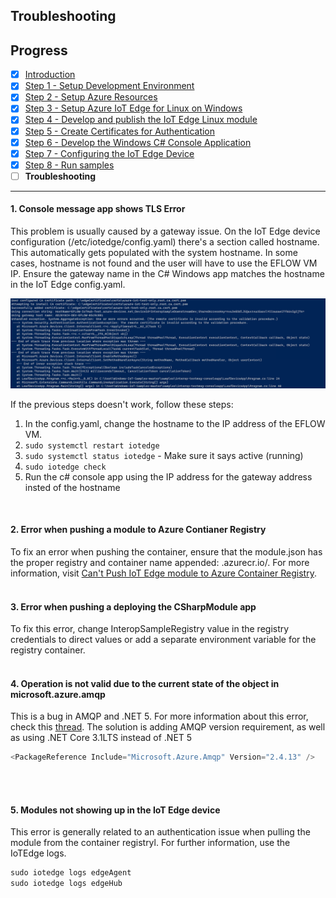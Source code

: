 ## Troubleshooting

## Progress

- [x] [Introduction](../README.md)  
- [x] [Step 1 - Setup Development Environment](./Setup%20DevVM.MD)   
- [x] [Step 2 - Setup Azure Resources](./Setup%20Azure%20Resources.MD)  
- [x] [Step 3 - Setup Azure IoT Edge for Linux on Windows](./Setup%20Azure%20IoT%20Edge%20for%20Linux%20on%20Windows.MD)
- [x] [Step 4 - Develop and publish the IoT Edge Linux module](./Develop%20and%20publish%20the%20IoT%20edge%20Linux%20module.MD)  
- [x] [Step 5 - Create Certificates for Authentication](./Create%20Certificates%20for%20Authentication.MD)  
- [x] [Step 6 - Develop the Windows C# Console Application](./Develop%20the%20Windows%20C%23%20Console%20Application.MD)  
- [x] [Step 7 - Configuring the IoT Edge Device](./Configuring%20the%20IoT%20Edge%20Device.MD)  
- [x] [Step 8 - Run samples](./Run%20samples.MD) 
- [ ] **Troubleshooting**
---


#### 1. Console message app shows TLS Error ####
This problem is usually caused by a gateway issue. On the IoT Edge device configuration (/etc/iotedge/config.yaml) there's a section called hostname. This automatically gets populated with the system hostname. In some cases, hostname is not found and the user will have to use the EFLOW VM IP. Ensure the gateway name in the C# Windows app matches the hostname in the IoT Edge config.yaml. 

![TLS Error](./Images/TLS_Error.png)

If the previous steps doesn't work, follow these steps:
1. In the config.yaml, change the hostname to the IP address of the EFLOW VM. 
2. `sudo systemctl restart iotedge` 
3. `sudo systemctl status iotedge` - Make sure it says active (running)  
4. `sudo iotedge check` 
5. Run the c# console app using the IP address for the gateway address insted of the hostname
<br/>

#### 2. Error when pushing a module to Azure Contianer Registry ####
To fix an error when pushing the container, ensure that the module.json has the proper registry and container name appended: <repository>.azurecr.io/<containername>. For more information, visit [Can't Push IoT Edge module to Azure Container Registry](https://github.com/MicrosoftDocs/azure-docs/issues/22296).
<br/><br/>

#### 3. Error when pushing a deploying the CSharpModule app ####
To fix this error,  change InteropSampleRegistry value in the registry credentials to direct values or add a separate environment variable for the registry container.
<br/><br/>

#### 4. Operation is not valid due to the current state of the object in microsoft.azure.amqp ####
This is a bug in AMQP and .NET 5. For more information about this error, check this [thread](https://stackoverflow.com/questions/64804036/operation-is-not-valid-due-to-the-current-state-of-the-object-source-microsoft). The solution is adding AMQP version requirement, as well as using .NET Core 3.1LTS  instead of .NET 5
```csharp
<PackageReference Include="Microsoft.Azure.Amqp" Version="2.4.13" /> 
```
<br/><br/>

#### 5. Modules not showing up in the IoT Edge device ####
This error is generally related to an authentication issue when pulling the module from the container registryl. For further information, use the IoTEdge logs.
```powershell
sudo iotedge logs edgeAgent 
sudo iotedge logs edgeHub 
```
